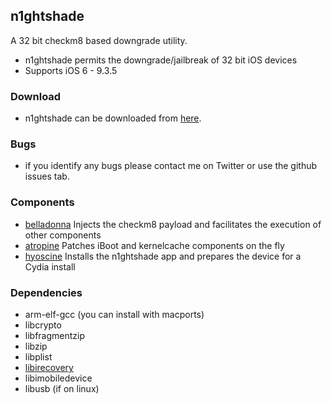## n1ghtshade 

A 32 bit checkm8 based downgrade utility.

* n1ghtshade permits the downgrade/jailbreak of 32 bit iOS devices
* Supports iOS 6 - 9.3.5

### Download

* n1ghtshade can be downloaded from [here](https://github.com/synackuk/n1ghtshade/releases).

### Bugs

* if you identify any bugs please contact me on Twitter or use the github issues tab.

### Components

* [belladonna](https://github.com/synackuk/belladonna) Injects the checkm8 payload and facilitates the execution of other components
* [atropine](https://github.com/synackuk/atropine) Patches iBoot and kernelcache components on the fly
* [hyoscine](https://github.com/synackuk/hyoscine) Installs the n1ghtshade app and prepares the device for a Cydia install


### Dependencies

* arm-elf-gcc (you can install with macports)
* libcrypto
* libfragmentzip
* libzip
* libplist
* [libirecovery](https://github.com/synackuk/libirecovery)
* libimobiledevice
* libusb (if on linux)